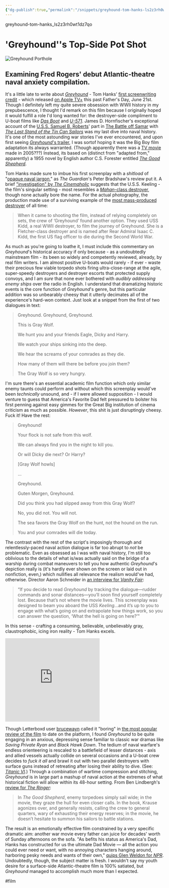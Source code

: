 ```yaml
---
{"dg-publish":true,"permalink":"/snippets/greyhound-tom-hanks-ls2z3rh0wt1dz7qo/","dgHomeLink":true,"dgPassFrontmatter":false}
---
```


greyhound-tom-hanks_ls2z3rh0wt1dz7qo

# 'Greyhound''s Top-Side Pot Shot

![Greyhound Porthole](https://i.snap.as/HmoHf1B.jpg)

## Examining Fred Rogers' debut Atlantic-theatre naval anxiety compilation.

<!--more-->

It's a little late to write about [*Greyhound*](https://letterboxd.com/film/greyhound/) - Tom Hanks' [first screenwriting credit](https://www.imdb.com/name/nm0000158/#writer) - which released [on Apple TV+](https://tv.apple.com/us/movie/greyhound/umc.cmc.o5z5ztufuu3uv8lx7m0jcega) this past Father's Day, June 21st. Though I definitely left my quite severe obsession with WWII history in my prepubescence, I thought I'd remark on this film because I originally hoped it would fulfill a role I'd long wanted for: the destroyer-side compliment to U-boat films like [*Das Boot*](https://letterboxd.com/film/das-boot/) and [*U-571*](https://letterboxd.com/film/u-571/). James D. Hornfischer's exceptional account of the [U.S.S. Samuel B. Roberts](https://en.wikipedia.org/wiki/USS_Samuel_B._Roberts_(DE-413))' part in [The Battle off Samar](https://en.wikipedia.org/wiki/Battle_off_Samar) with [*The Last Stand of the Tin Can Sailors*](http://www.randomhousebooks.com/books/82865) was my last dive into naval history. It's one of the most astounding war stories I've ever encountered, and upon first seeing [*Greyhound*'s trailer](https://youtu.be/eyzxu26-Wqk), I was sortof hoping it was the Big Boy film adaptation its always warranted. (Though apparently there was a [TV movie](https://www.imdb.com/title/tt1068999/) made in 2005???) Instead, its based on (distinct from "adapted from," apparently) a 1955 novel by English author C.S. Forester entitled [*The Good Shepherd*](https://cdn.discordapp.com/attachments/260852968364965888/737932123159265300/The_Good_Shepherd_-_C.S._Forester.pdf).

Tom Hanks made sure to imbue his first screenplay with a *shitload* of "[opaque naval jargon](https://www.theguardian.com/film/2020/jul/06/greyhound-review-tom-hanks-second-world-war-film)," as *The Guardian*'s Peter Bradshaw's review put it. A brief ["investigation" by *The Cinemaholic*](https://www.thecinemaholic.com/greyhound-ship-world-war-ii/) suggests that the U.S.S. Keeling - the film's singular setting - most resembles a [*Mahan*-class destroyer](http://destroyerhistory.org/goldplater/mahanclass/), though none actually bore the name. For the actual photography, the production made use of a surviving example of the [most mass-produced destroyer](http://destroyerhistory.org/goldplater/mahanclass/) of all time:

> When it came to shooting the film, instead of relying completely on sets, the crew of ‘Greyhound’ found another option. They used USS Kidd, a real WWII destroyer, to film the journey of Greyhound. She is a Fletcher-class destroyer and is named after Rear Admiral Isaac C. Kidd, the first US flag officer to die during the Second World War.

As much as you're going to loathe it, I must include this commentary on *Greyhound*'s historical accuracy if only because - as a undoubtedly mainstream film - its been so widely and competently reviewed, already, by real film writers. I am almost positive U-boats would rarely - if ever - waste their precious few viable torpedo shots firing ultra-close-range at the agile, super-speedy destroyers and destroyer escorts that protected supply convoys, and I am *sure* that none ever bothered with *audibly addressing enemy ships* over the radio in English. I understand that dramatizing historic events is the core function of *Greyhound*'s genre, but this particular addition was so unbearably cheesy that it utterly decimates all of the experience's hard-won context. Just look at a snippet from the first of two dialogues in text:

> Greyhound. Greyhound, Greyhound.
>
> This is Gray Wolf.
>
> We hunt you and your friends
> Eagle, Dicky and Harry.
>
> We watch your ships sinking into the deep.
>
> We hear the screams of your comrades
> as they die.
>
> How many of them will there be
> before you join them?
>
> The Gray Wolf is so very hungry.

I'm sure there's an essential academic film function which only similar enemy taunts could perform and without which this screenplay would've been *technically* unsound, and - if I were allowed supposition - I would venture to guess that America's Favorite Dad felt pressured to bolster his first penning against easy gimmes for the Great Big institution of cinema criticism as much as possible. *However*, this shit is just disruptingly cheesy. Fuck it! Have the rest:

> Greyhound!
>
> Your flock is not safe from this wolf.
>
> We can always find you
> in the night to kill you.
>
> Or will Dicky die next? Or Harry?
>
> [Gray Wolf howls]
>
> ...
>
> Greyhound.
>
> Guten Morgen, Greyhound.
>
> Did you think you had slipped away
> from this Gray Wolf?
>
> No, you did not. You will not.
>
> The sea favors the Gray Wolf on the hunt,
> not the hound on the run.
>
> You and your comrades will die today.

The contrast with the rest of the script's imposingly thorough and relentlessly-paced naval action dialogue is far too abrupt to *not* be problematic. Even as obsessed as I was with naval history, I'm still too oblivious to the details of what is/was actually said on the bridge of a warship during combat maneuvers to tell you how authentic *Greyhound*'s depiction really is (it's hardly ever shown on the screen or laid out in nonfiction, even,) which nullifies all relevance the realism would've had, otherwise. Director Aaron Schneider in [an interview for *Vanity Fair*](https://www.vanityfair.com/hollywood/2020/07/greyhound-movie-tom-hanks-aaron-schneider):

> “If you decide to read *Greyhound* by tracking the dialogue—rudder commands and sonar distances—you’ll soon find yourself completely lost. Because that’s not where the movie lives. This screenplay was designed to beam you aboard the USS *Keeling*…and it’s up to you to engage with what’s going on and extrapolate how things work, so you can answer the question, ‘What the hell is going on here?’"

In this sense - crafting a consuming, believable, unbelievably gray, claustrophobic, icing iron reality - Tom Hanks excels.

<iframe width="auto" height="265" src="https://clyp.it/p1tb3ssl/widget" frameborder="0"></iframe>

Though Letterboxd user [brucewayn](https://letterboxd.com/brucewayn/) called it "boring" in [the most popular review of the film](https://letterboxd.com/brucewayn/film/greyhound/) to date on the platform, I found *Greyhound* to be quite engaging in an anxious, depressing sense familiar to classic war dramas like *Saving Private Ryan* and *Black Hawk Down*. The tedium of naval warfare's endless orienteering is rescaled to a battlefield of lesser distances - axis and allied vessels actually collide on several occasions and a U-boat crew decides to *fuck it all* and brawl it out with two parallel destroyers with surface guns instead of retreating after losing their ability to dive. (See: [*Titanic VI*](https://youtu.be/4uOcE_IIi30).) Through a combination of wartime compression and stitching, *Greyhound* is in large part a mashup of naval action at the extremes of what historical fiction will allow within its 48-hour setting. From Ben Lindbergh's [review for *The Ringer*](https://www.theringer.com/movies/2020/7/9/21318481/tom-hanks-greyhound-review):

> In *The Good Shepherd*, enemy torpedoes simply sail wide; in the movie, they graze the hull for even closer calls. In the book, Krause agonizes over, and generally resists, calling the crew to general quarters, wary of exhausting their energy reserves; in the movie, he doesn’t hesitate to summon his sailors to battle stations.

The result is an emotionally effective film constrained by a very specific dramatic aim: another war movie every father can juice for decades' worth of Sunday afternoons on the sofa. "As befits his status as America's Dad, Hanks has constructed for us the ultimate Dad Movie — all the action you could ever need or want, with no annoying characters hanging around, harboring pesky needs and wants of their own," [quips Glen Weldon for *NPR*](https://www.npr.org/2020/07/10/888899608/world-war-ii-naval-drama-greyhound-charts-a-trim-efficient-course). Undoubtedly, though, the subject matter is fresh. I wouldn't say my youth desire for a surface-side Atlantic-theatre film is 100% satiated, but *Greyhound* managed to accomplish much more than I expected.

#film